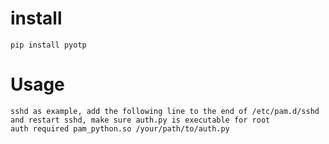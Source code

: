 # install

```install
pip install pyotp
```

# Usage

```Usage
sshd as example, add the following line to the end of /etc/pam.d/sshd and restart sshd, make sure auth.py is executable for root
auth required pam_python.so /your/path/to/auth.py
```
